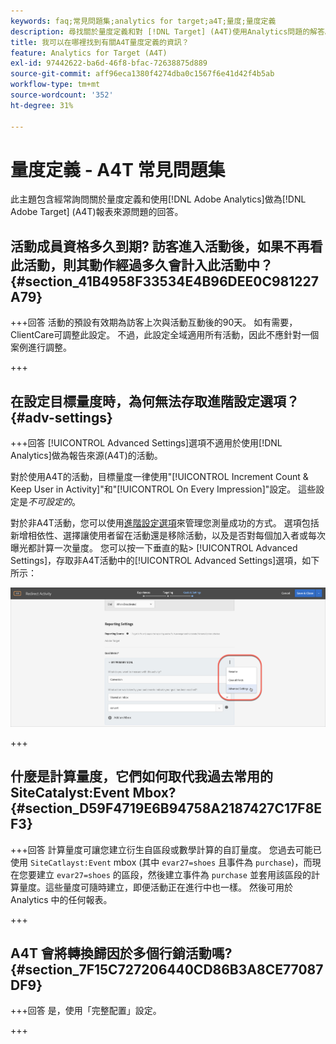 ```yaml
---
keywords: faq;常見問題集;analytics for target;a4T;量度;量度定義
description: 尋找關於量度定義和對 [!DNL Target] (A4T)使用Analytics問題的解答。 A4T可讓您將Analytics報表用於Adobe [!DNL Target] 活動。
title: 我可以在哪裡找到有關A4T量度定義的資訊？
feature: Analytics for Target (A4T)
exl-id: 97442622-ba6d-46f8-bfac-72638875d889
source-git-commit: aff96eca1380f4274dba0c1567f6e41d42f4b5ab
workflow-type: tm+mt
source-wordcount: '352'
ht-degree: 31%

---
```


# 量度定義 - A4T 常見問題集

此主題包含經常詢問關於量度定義和使用[!DNL Adobe Analytics]做為[!DNL Adobe Target] (A4T)報表來源問題的回答。

## 活動成員資格多久到期? 訪客進入活動後，如果不再看此活動，則其動作經過多久會計入此活動中？ {#section_41B4958F33534E4B96DEE0C981227A79}

+++回答
活動的預設有效期為訪客上次與活動互動後的90天。 如有需要，ClientCare可調整此設定。 不過，此設定全域適用所有活動，因此不應針對一個案例進行調整。

+++

## 在設定目標量度時，為何無法存取進階設定選項？ {#adv-settings}

+++回答
[!UICONTROL Advanced Settings]選項不適用於使用[!DNL Analytics]做為報告來源(A4T)的活動。

對於使用A4T的活動，目標量度一律使用&quot;[!UICONTROL Increment Count & Keep User in Activity]&quot;和&quot;[!UICONTROL On Every Impression]&quot;設定。 這些設定是&#x200B;*不可設定的*。

對於非A4T活動，您可以使用[進階設定選項](/help/main/c-activities/r-success-metrics/success-metrics.md#section_7CE95A2FA8F5438E936C365A6D43BC5B)來管理您測量成功的方式。 選項包括新增相依性、選擇讓使用者留在活動還是移除活動，以及是否對每個加入者或每次曝光都計算一次量度。 您可以按一下垂直的點> [!UICONTROL Advanced Settings]，存取非A4T活動中的[!UICONTROL Advanced Settings]選項，如下所示：

![進階設定](/help/main/c-activities/r-success-metrics/assets/advanced-settings.png)

+++

## 什麼是計算量度，它們如何取代我過去常用的 SiteCatalyst:Event Mbox? {#section_D59F4719E6B94758A2187427C17F8EF3}

+++回答
計算量度可讓您建立衍生自區段或數學計算的自訂量度。 您過去可能已使用 `SiteCatlayst:Event` mbox (其中 `evar27=shoes` 且事件為 `purchase`)，而現在您要建立 `evar27=shoes` 的區段，然後建立事件為 `purchase` 並套用該區段的計算量度。這些量度可隨時建立，即便活動正在進行中也一樣。 然後可用於 Analytics 中的任何報表。

+++

## A4T 會將轉換歸因於多個行銷活動嗎? {#section_7F15C727206440CD86B3A8CE77087DF9}

+++回答
是，使用「完整配置」設定。

+++